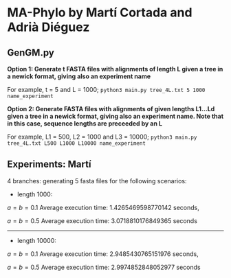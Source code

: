 # MA-Phylo by Martí Cortada and Adrià Diéguez

## GenGM.py

**Option 1: Generate t FASTA files with alignments of length L given a tree in a newick format, giving also an experiment name**

For example, t = 5 and L = 1000;
```python3 main.py tree_4L.txt 5 1000 name_experiment```

**Option 2: Generate FASTA files with alignments of given lengths L1...Ld given a tree in a newick format, giving also an experiment name. Note that in this case, sequence lengths are preceeded by an L**

For example, L1 = 500, L2 = 1000 and L3 = 10000;
```python3 main.py tree_4L.txt L500 L1000 L10000 name_experiment```


## Experiments: Martí 
4 branches: generating 5 fasta files for the following scenarios:

* length 1000: 

$a=b=0.1$ Average execution time: 1.4265469598770142 seconds,

$a=b=0.5$ Average execution time: 3.0718810176849365 seconds

---

* length 10000: 

$a=b=0.1$ Average execution time: 2.9485430765151976 seconds, 

$a=b=0.5$ Average execution time: 2.9974852848052977 seconds


